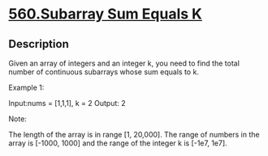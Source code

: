 # [560.Subarray Sum Equals K](https://leetcode.com/problems/subarray-sum-equals-k/)
        
## Description
        
Given an array of integers and an integer k, you need to find the total number of continuous subarrays whose sum equals to k.

Example 1:

Input:nums = [1,1,1], k = 2
Output: 2



Note:

The length of the array is in range [1, 20,000].
The range of numbers in the array is [-1000, 1000] and the range of the integer k is [-1e7, 1e7].


